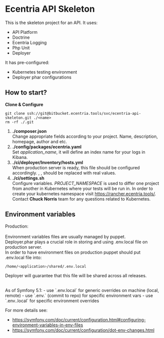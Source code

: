 Ecentria API Skeleton
=====================

This is the skeleton project for an API.
It uses:
- API Platform
- Doctrine
- Ecentria Logging
- Php Unit
- Deployer

It has pre-configured:
- Kubernetes testing environment
- Deployer phar configurations

How to start?
---

**Clone & Configure**

```
git clone ssh://git@bitbucket.ecentria.tools/svc/ecentria-api-skeleton.git ./<name>
rm -rf ./.git
```

1. **./composer.json** <br>
Change appropriate fields according to your project.
Name, description, homepage, author and etc.
2. **./config/packages/ecentria.yaml** <br>
Set _application\_name_, it will define an index name for your logs in Kibana.
3. **./ci/deployer/Inventory/hosts.yml** <br>
When production server is ready, this file should be configured
accordingly. <hostname>, <user>, <repository> should be replaced with real values.
4. **./ci/settings.sh** <br>
Configure variables.
_PROJECT\_NAMESPACE_ is used to differ one project from another in Kubernetes
where your tests will be run in. In order to create your kubernetes namespace
visit https://rancher.ecentria.tools/. Contact **Chuck Norris** team for any questions
related to Kubernetes.

Environment variables
---

Production: <br /><br />
Environment variables files are usually managed by puppet. <br />
Deployer.phar plays a crucial role in storing and using .env.local file on production server. <br />
In order to have environment files on production puppet should put .env.local file into:
```bash
/home/<application>/shared/.env.local
```
Deployer will guarantee that this file will be shared across all releases.

<br />
As of Symfony 5.1:
- use `.env.local` for generic overrides on machine (local, remote)
- use `.env.<environment>` (commit to repo) for specific environment vars 
- use `.env.<environment>.local` for specific environment overrides

For more details see: 
- https://symfony.com/doc/current/configuration.html#configuring-environment-variables-in-env-files
- https://symfony.com/doc/current/configuration/dot-env-changes.html